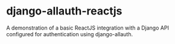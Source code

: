 # django-allauth-reactjs
A demonstration of a basic ReactJS integration with a Django API configured for authentication using django-allauth.
